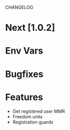 
CHANGELOG

# Next [1.0.2]

# Env Vars

# Bugfixes

# Features
- Get registered user MMR
- Freedom units
- Registration guards
